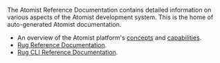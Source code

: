 The Atomist Reference Documentation contains detailed information on
various aspects of the Atomist development system.  This is the home
of auto-generated Atomist documentation.

-   An overview of the Atomist platform's [concepts][] and [capabilities][].
-   [Rug Reference Documentation](rug/index.md).
-   [Rug CLI Reference Documentation](rug-cli/index.md).

[concepts]: platform/concepts.md (Overview - Atomist Concepts)
[capabilities]: platform/capabilities.md (Overview - Atomist Capabilities)

